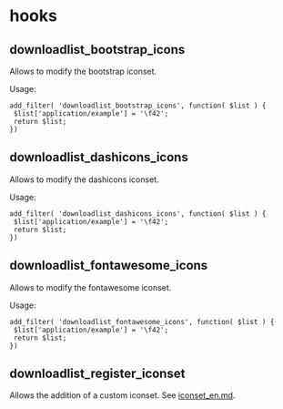 # hooks

## downloadlist_bootstrap_icons

Allows to modify the bootstrap iconset.

Usage:
```
add_filter( 'downloadlist_bootstrap_icons', function( $list ) {
 $list['application/example'] = '\f42';
 return $list;
})
```

## downloadlist_dashicons_icons

Allows to modify the dashicons iconset.

Usage:
```
add_filter( 'downloadlist_dashicons_icons', function( $list ) {
 $list['application/example'] = '\f42';
 return $list;
})
```

## downloadlist_fontawesome_icons

Allows to modify the fontawesome iconset.

Usage:
```
add_filter( 'downloadlist_fontawesome_icons', function( $list ) {
 $list['application/example'] = '\f42';
 return $list;
})
```

## downloadlist_register_iconset

Allows the addition of a custom iconset. See [iconset_en.md](iconset_en.md).
